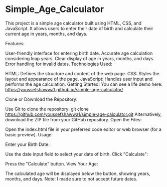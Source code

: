 # Simple_Age_Calculator

This project is a simple age calculator built using HTML, CSS, and JavaScript. It allows users to enter their date of birth and calculate their current age in years, months, and days.

Features:

User-friendly interface for entering birth date.
Accurate age calculation considering leap years.
Clear display of age in years, months, and days.
Error handling for invalid dates.
Technologies Used:

HTML: Defines the structure and content of the web page.
CSS: Styles the layout and appearance of the page.
JavaScript: Handles user input and performs the age calculation.
Getting Started:
You can see a life demo here: https://youssefshawwa1.github.io/simple-age-calculator/

Clone or Download the Repository:

Use Git to clone the repository: git clone https://github.com/youssefshawwa1/simple-age-calculator.git
Alternatively, download the ZIP file from your GitHub repository.
Open the Files:

Open the index.html file in your preferred code editor or web browser (for a basic preview).
Usage:

Enter your Birth Date:

Use the date input field to select your date of birth.
Click "Calculate":

Press the "Calculate" button.
View Your Age:

The calculated age will be displayed below the button, showing years, months, and days.
Note:
I made sure to not accept future dates.

